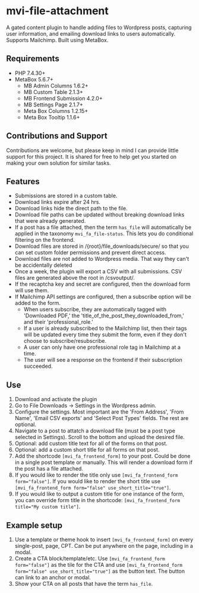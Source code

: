 # mvi-file-attachment

A gated content plugin to handle adding files to Wordpress posts, capturing user information, and emailing download links to users automatically. Supports Mailchimp. Built using MetaBox.

## Requirements

- PHP 7.4.30+
- MetaBox 5.6.7+
  - MB Admin Columns 1.6.2+
  - MB Custom Table 2.1.3+
  - MB Frontend Submission 4.2.0+
  - MB Settings Page 2.1.7+
  - Meta Box Columns 1.2.15+
  - Meta Box Tooltip 1.1.6+

## Contributions and Support

Contributions are welcome, but please keep in mind I can provide little support for this project. It is shared for free to help get you started on making your own solution for similar tasks.

## Features

- Submissions are stored in a custom table.
- Download links expire after 24 hrs.
- Download links hide the direct path to the file.
- Download file paths can be updated without breaking download links that were already generated.
- If a post has a file attached, then the term `has_file` will automatically be applied in the taxonomy `mvi_fa_file-status`. This lets you do conditional filtering on the frontend.
- Download files are stored in /{root}/file_downloads/secure/ so that you can set custom folder permissions and prevent direct access.
- Download files are not added to Wordpress media. That way they can't be accidentally deleted
- Once a week, the plugin will export a CSV with all submissions. CSV files are generated above the root in /csvoutput/.
- If the recaptcha key and secret are configured, then the download form will use them.
- If Mailchimp API settings are configured, then a subscribe option will be added to the form.
  - When users subscribe, they are automatically tagged with 'Downloaded PDF,' the 'title_of_the_post_they_downloaded_from,' and their 'professional_role.'
  - If a user is already subscribed to the Mailchimp list, then their tags will be updated every time they submit the form, even if they don't choose to subscribe/resubscribe.
  - A user can only have one professional role tag in Mailchimp at a time.
  - The user will see a response on the frontend if their subscription succeeded.

## Use

1. Download and activate the plugin
2. Go to File Downloads -> Settings in the Wordpress admin.
3. Configure the settings. Most important are the 'From Address', 'From Name', 'Email CSV exports' and 'Select Post Types' fields. The rest are optional.
4. Navigate to a post to attatch a download file (must be a post type selected in Settings). Scroll to the bottom and upload the desired file.
5. Optional: add custom title text for all of the forms on that post.
6. Optional: add a custom short title for all forms on that post.
7. Add the shortcode `[mvi_fa_frontend_form]` to your post. Could be done in a single post template or manually. This will render a download form if the post has a file attached.
8. If you would like to render the title only use `[mvi_fa_frontend_form form="false"]`. If you would like to render the short title use `[mvi_fa_frontend_form form="false" use_short_title="true"]`.
9. If you would like to output a custom title for one instance of the form, you can override form title in the shortcode: `[mvi_fa_frontend_form title="My custom title"]`.

## Example setup

1. Use a template or theme hook to insert `[mvi_fa_frontend_form]` on every single-post, page, CPT. Can be put anywhere on the page, including in a modal.
2. Create a CTA block/template/etc. Use `[mvi_fa_frontend_form form="false"]` as the tile for the CTA and use `[mvi_fa_frontend_form form="false" use_short_title="true"]` as the button text. The button can link to an anchor or modal.
3. Show your CTA on all posts that have the term `has_file`.
